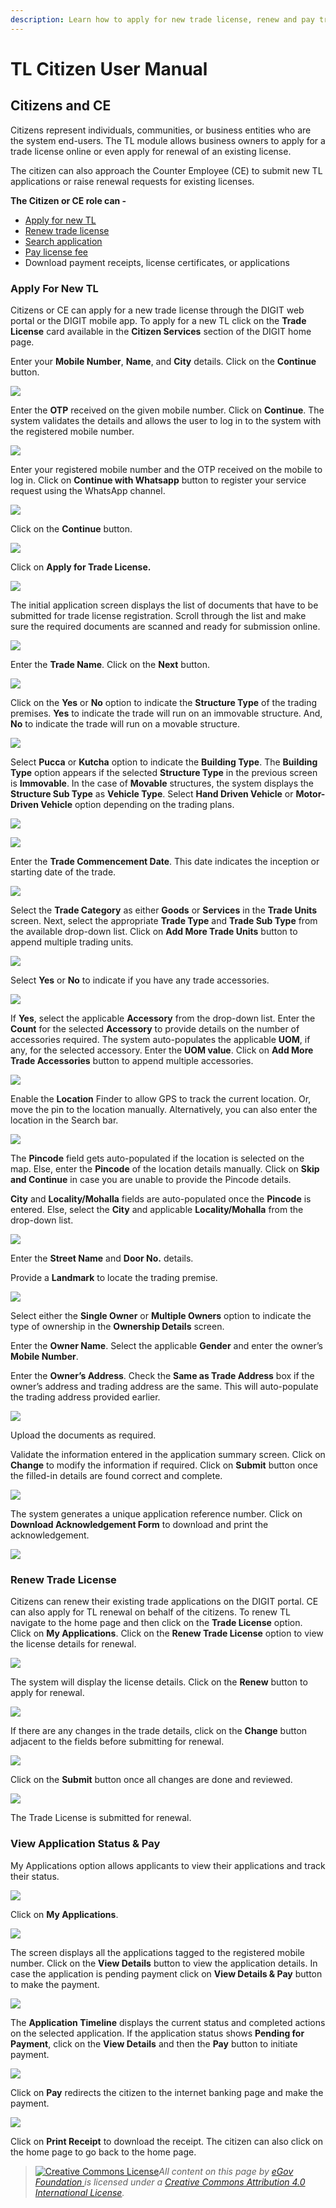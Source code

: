 ```yaml
---
description: Learn how to apply for new trade license, renew and pay trade license fee
---
```


# TL Citizen User Manual

## **Citizens and CE**

Citizens represent individuals, communities, or business entities who are the system end-users. The TL module allows business owners to apply for a trade license online or even apply for renewal of an existing license.

The citizen can also approach the Counter Employee (CE) to submit new TL applications or raise renewal requests for existing licenses.

**The Citizen or CE role can -**

* [Apply for new TL](citizen-user-manual.md#apply-for-new-tl)
* [Renew trade license](citizen-user-manual.md#renew-trade-license)
* [Search application](citizen-user-manual.md#search-application)
* [Pay license fee](citizen-user-manual.md#pay-trade-license-fee)
* Download payment receipts, license certificates, or applications

### **Apply For New TL**

Citizens or CE can apply for a new trade license through the DIGIT web portal or the DIGIT mobile app. To apply for a new TL click on the **Trade License** card available in the **Citizen Services** section of the DIGIT home page.

Enter your **Mobile Number**, **Name**, and **City** details. Click on the **Continue** button.

![](<../../../../.gitbook/assets/image (128).png>)

Enter the **OTP** received on the given mobile number. Click on **Continue**. The system validates the details and allows the user to log in to the system with the registered mobile number.

![](<../../../../.gitbook/assets/image (220).png>)

Enter your registered mobile number and the OTP received on the mobile to log in. Click on **Continue with Whatsapp** button to register your service request using the WhatsApp channel.

![](<../../../../.gitbook/assets/image (124).png>)

Click on the **Continue** button.

![](<../../../../.gitbook/assets/image (262).png>)

Click on **Apply for Trade License.**

![](<../../../../.gitbook/assets/image (222) (1).png>)

The initial application screen displays the list of documents that have to be submitted for trade license registration. Scroll through the list and make sure the required documents are scanned and ready for submission online.

![](<../../../../.gitbook/assets/image (163).png>)

Enter the **Trade Name**. Click on the **Next** button.

![](<../../../../.gitbook/assets/image (143).png>)

Click on the **Yes** or **No** option to indicate the **Structure Type** of the trading premises. **Yes** to indicate the trade will run on an immovable structure. And, **No** to indicate the trade will run on a movable structure.

![](<../../../../.gitbook/assets/image (169).png>)

Select **Pucca** or **Kutcha** option to indicate the **Building Type**. The **Building Type** option appears if the selected **Structure Type** in the previous screen is **Immovable**. In the case of **Movable** structures, the system displays the **Structure Sub Type** as **Vehicle Type**. Select **Hand Driven Vehicle** or **Motor-Driven Vehicle** option depending on the trading plans.

![](<../../../../.gitbook/assets/image (268) (3).png>)

![](<../../../../.gitbook/assets/image (191).png>)

Enter the **Trade Commencement Date**. This date indicates the inception or starting date of the trade.

![](<../../../../.gitbook/assets/image (237) (2).png>)

Select the **Trade Category** as either **Goods** or **Services** in the **Trade Units** screen. Next, select the appropriate **Trade Type** and **Trade Sub Type** from the available drop-down list. Click on **Add More Trade Units** button to append multiple trading units.

![](<../../../../.gitbook/assets/image (215) (4).png>)

Select **Yes** or **No** to indicate if you have any trade accessories.

![](<../../../../.gitbook/assets/image (180).png>)

If **Yes**, select the applicable **Accessory** from the drop-down list. Enter the **Count** for the selected **Accessory** to provide details on the number of accessories required. The system auto-populates the applicable **UOM**, if any, for the selected accessory. Enter the **UOM value**. Click on **Add More Trade Accessories** button to append multiple accessories.

![](<../../../../.gitbook/assets/image (159) (1).png>)

Enable the **Location** Finder to allow GPS to track the current location. Or, move the pin to the location manually. Alternatively, you can also enter the location in the Search bar.

![](<../../../../.gitbook/assets/image (246).png>)

The **Pincode** field gets auto-populated if the location is selected on the map. Else, enter the **Pincode** of the location details manually. Click on **Skip and Continue** in case you are unable to provide the Pincode details.

**City** and **Locality/Mohalla** fields are auto-populated once the **Pincode** is entered. Else, select the **City** and applicable **Locality/Mohalla** from the drop-down list.

![](<../../../../.gitbook/assets/image (177).png>)

Enter the **Street Name** and **Door No.** details.

Provide a **Landmark** to locate the trading premise.

![](<../../../../.gitbook/assets/image (206) (2).png>)

Select either the **Single Owner** or **Multiple Owners** option to indicate the type of ownership in the **Ownership Details** screen.

Enter the **Owner Name**. Select the applicable **Gender** and enter the owner’s **Mobile Number**.

Enter the **Owner’s Address**. Check the **Same as Trade Address** box if the owner’s address and trading address are the same. This will auto-populate the trading address provided earlier.

![](<../../../../.gitbook/assets/image (120) (3).png>)

Upload the documents as required.

Validate the information entered in the application summary screen. Click on **Change** to modify the information if required. Click on **Submit** button once the filled-in details are found correct and complete.

![](<../../../../.gitbook/assets/image (139) (2).png>)

The system generates a unique application reference number. Click on **Download Acknowledgement Form** to download and print the acknowledgement.

![](<../../../../.gitbook/assets/image (183).png>)

### **Renew Trade License**

Citizens can renew their existing trade applications on the DIGIT portal. CE can also apply for TL renewal on behalf of the citizens. To renew TL navigate to the home page and then click on the **Trade License** option. Click on **My Applications**. Click on the **Renew Trade License** option to view the license details for renewal.

![](<../../../../.gitbook/assets/image (17).png>)

The system will display the license details. Click on the **Renew** button to apply for renewal.

![](<../../../../.gitbook/assets/image (10) (1).png>)

If there are any changes in the trade details, click on the **Change** button adjacent to the fields before submitting for renewal.

![](<../../../../.gitbook/assets/image (7) (1).png>)

Click on the **Submit** button once all changes are done and reviewed.

![](<../../../../.gitbook/assets/image (4) (1).png>)

The Trade License is submitted for renewal.

### **View Application Status & Pay**

My Applications option allows applicants to view their applications and track their status.

![](<../../../../.gitbook/assets/image (240).png>)

Click on **My Applications**.

![](<../../../../.gitbook/assets/image (135).png>)

The screen displays all the applications tagged to the registered mobile number. Click on the **View Details** button to view the application details. In case the application is pending payment click on **View Details & Pay** button to make the payment.

![](<../../../../.gitbook/assets/image (195).png>)

The **Application Timeline** displays the current status and completed actions on the selected application. If the application status shows **Pending for Payment**, click on the **View Details** and then the **Pay** button to initiate payment.

![](<../../../../.gitbook/assets/image (173) (1).png>)

Click on **Pay** redirects the citizen to the internet banking page and make the payment.

![](<../../../../.gitbook/assets/image (122) (1).png>)

Click on **Print Receipt** to download the receipt. The citizen can also click on the home page to go back to the home page.

> [![Creative Commons License](https://i.creativecommons.org/l/by/4.0/80x15.png)](http://creativecommons.org/licenses/by/4.0/)_All content on this page by_ [_eGov Foundation_ ](https://egov.org.in/)_is licensed under a_ [_Creative Commons Attribution 4.0 International License_](http://creativecommons.org/licenses/by/4.0/)_._
